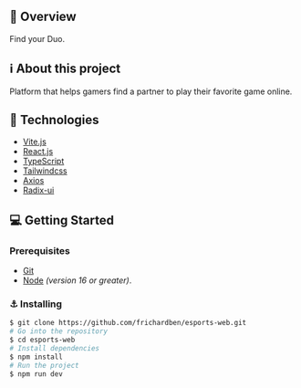 ## :rocket: Overview

Find your Duo.

## ℹ️ About this project

Platform that helps gamers find a partner to play their favorite game online.

## 📝 Technologies

- [Vite.js](https://vitejs.dev/)
- [React.js](https://reactjs.org/)
- [TypeScript](https://www.typescriptlang.org/)
- [Tailwindcss](https://tailwindcss.com/)
- [Axios](https://axios-http.com/ptbr/docs/intro)
- [Radix-ui](https://www.radix-ui.com/)

## :computer: Getting Started

### Prerequisites

- [Git](https://git-scm.com/downloads)
- [Node](https://nodejs.org/en/download/) _(version 16 or greater)_.

### :anchor: Installing

```bash
$ git clone https://github.com/frichardben/esports-web.git
# Go into the repository
$ cd esports-web
# Install dependencies
$ npm install
# Run the project
$ npm run dev
```
